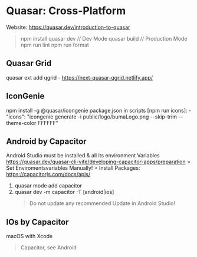 # Quasar: Cross-Platform
Website: https://quasar.dev/introduction-to-quasar
> npm install
> quasar dev          // Dev Mode
> quasar build        // Production Mode
> npm run lint
> npm run format

## Quasar Grid
quasar ext add qgrid
    - https://next-quasar-qgrid.netlify.app/
    
## IconGenie
npm install -g @quasar/icongenie
package.json in scripts [npm run icons]:
    - "icons": "icongenie generate -i public/logo/bumaLogo.png --skip-trim --theme-color FFFFFF"

## Android by Capacitor
Android Studio must be installed & all its environment Variables
https://quasar.dev/quasar-cli-vite/developing-capacitor-apps/preparation
    > Set Enviromentsvariables Manually!
    > Install Packages: https://capacitorjs.com/docs/apis/

1. quasar mode add capacitor
2. quasar dev -m capacitor -T [android|ios]
    > Do not update any recommended Update in Android Studio!

## IOs by Capacitor
macOS with Xcode
> Capacitor, see Android
